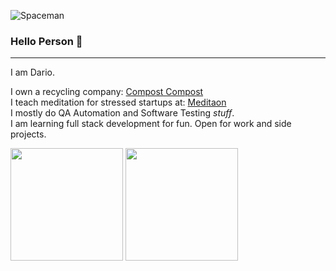 ![Spaceman](https://images.unsplash.com/photo-1506318137071-a8e063b4bec0?ixlib=rb-1.2.1&ixid=MXwxMjA3fDB8MHxwaG90by1wYWdlfHx8fGVufDB8fHw%3D&auto=format&fit=crop&w=1800)

### Hello Person 👋

* * * 

<!--
**dariospace/dariospace** is a ✨ _special_ ✨ repository because its `README.md` (this file) appears on your GitHub profile.
-->

I am Dario.

I own a recycling company: [Compost Compost](https://grupoginebra.com)
<br>
I teach meditation for stressed startups at: [Meditaon](https://github.com/meditaon)
<br>
I mostly do QA Automation and Software Testing *stuff*.
<br>
I am learning full stack development for fun. Open for work and side projects.

<p>
  <img height="180em" src="https://github-readme-stats.vercel.app/api?username=dariospace&show_icons=true&hide_border=true&&count_private=true&include_all_commits=true" />
  <img height="180em" src="https://github-readme-stats.vercel.app/api/top-langs/?username=dariospace&show_icons=true&hide_border=true&layout=compact&langs_count=8"/>
</p>
